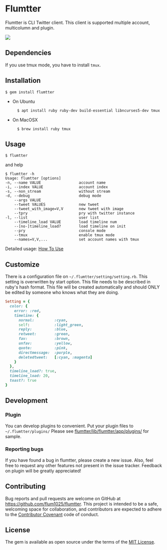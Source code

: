 # Flumtter

Flumtter is CLI Twitter client.
This client is supported multiple account, multicolumn and plugin.

![](https://github.com/flum1025/flumtter/wiki/images/main.gif)

## Dependencies
If you use tmux mode, you have to install `tmux`.

## Installation
    $ gem install flumtter

- On Ubuntu

        $ apt install ruby ruby-dev build-essential libncurses5-dev tmux

- On MacOSX

        $ brew install ruby tmux

## Usage
    $ flumtter
and help

    $ flumtter -h
    Usage: flumtter [options]
    -n, --name VALUE                 account name
    -i, --index VALUE                account index
    -s, --non_stream                 without stream
    -d, --debug                      debug mode
        --args VALUE
        --tweet VALUES               new tweet
        --tweet_with_image=V,V       new tweet with image
        --tpry                       pry with twitter instance
    -l, --list                       user list
        --timeline_load VALUE        load timeline num
        --[no-]timeline_load?        load timeline on init
        --pry                        console mode
        --tmux                       enable tmux mode
        --names=V,V,...              set account names with tmux

Detailed usage: [How To Use](https://github.com/flum1025/flumtter/wiki/How-To-Use)

## Customize
There is a configuration file on `~/.flumtter/setting/setting.rb`. This setting is overwritten by start option. This file needs to be described in ruby's hash format. This file will be created automatically and should ONLY be edited by someone who knows what they are doing.

```ruby
Setting = {
  color: {
    error: :red,
    timeline: {
      normal:         :cyan,
      self:           :light_green,
      reply:          :blue,
      retweet:        :green,
      fav:            :brown,
      unfav:          :yellow,
      quote:          :pink,
      directmessage:  :purple,
      deletedtweet:   [:cyan, :magenta]
    }
  },
  timeline_load?: true,
  timeline_load: 20,
  toast?: true
}
```

## Development
### Plugin
You can develop plugins to convenient.
Put your plugin files to `~/.flumtter/plugins/`
Please see [flumtter/lib/flumtter/app/plugins/](https://github.com/flum1025/flumtter/tree/v5/lib/flumtter/app/plugins) for sample.

### Reporting bugs
If you have found a bug in flumtter, please create a new issue.
Also, feel free to request any other features not present in the issue tracker.
Feedback on plugin will be greatly appreciated!

## Contributing
Bug reports and pull requests are welcome on GitHub at https://github.com/flum1025/flumtter. This project is intended to be a safe, welcoming space for collaboration, and contributors are expected to adhere to the [Contributor Covenant](http://contributor-covenant.org) code of conduct.

## License
The gem is available as open source under the terms of the [MIT License](http://opensource.org/licenses/MIT).
